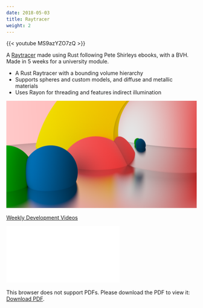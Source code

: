 ```yaml
---
date: 2018-05-03
title: Raytracer
weight: 2
---
```


{{< youtube MS9azYZO7zQ >}}

A [Raytracer](https://github.com/Zephilinox/Raytracer) made using Rust following Pete Shirleys ebooks, with a BVH. Made in 5 weeks for a university module.

<!--more-->

- A Rust Raytracer with a bounding volume hierarchy
- Supports spheres and custom models, and diffuse and metallic materials
- Uses Rayon for threading and features indirect illumination

![](https://raw.githubusercontent.com/Zephilinox/Raytracer/master/example-images/frame-s-512.png)

[Weekly Development Videos](https://www.youtube.com/watch?v=aZYAK2H6lus&list=PLAu3dU8p746BB1z4TUxNWb8e1J3OjnxYR&index=6)

<object data="../Raytracer.pdf" type="application/pdf" width="100%" height="700px" style="margin-left: auto; margin-right: auto; display: block;">
    <embed src="../Raytracer.pdf">
        <p>This browser does not support PDFs. Please download the PDF to view it: <a href="../Raytracer.pdf">Download PDF</a>.</p>
    </embed>
</object>